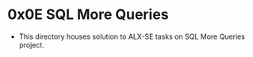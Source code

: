 # 0x0E SQL More Queries

- This directory houses solution to ALX-SE tasks on SQL More Queries project.
